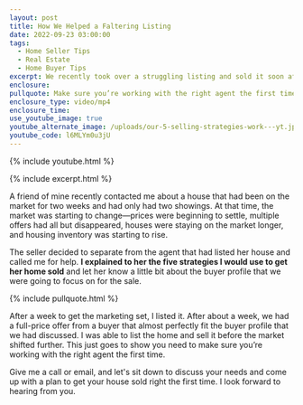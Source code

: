 ```yaml
---
layout: post
title: How We Helped a Faltering Listing
date: 2022-09-23 03:00:00
tags:
  - Home Seller Tips
  - Real Estate
  - Home Buyer Tips
excerpt: We recently took over a struggling listing and sold it soon after.
enclosure:
pullquote: Make sure you’re working with the right agent the first time.
enclosure_type: video/mp4
enclosure_time:
use_youtube_image: true
youtube_alternate_image: /uploads/our-5-selling-strategies-work---yt.jpg
youtube_code: l6MLYm0u3jU
---
```

{% include youtube.html %}

{% include excerpt.html %}

A friend of mine recently contacted me about a house that had been on the market for two weeks and had only had two showings. At that time, the market was starting to change—prices were beginning to settle, multiple offers had all but disappeared, houses were staying on the market longer, and housing inventory was starting to rise.&nbsp;

The seller decided to separate from the agent that had listed her house and called me for help. **I explained to her the five strategies I would use to get her home sold** and let her know a little bit about the buyer profile that we were going to focus on for the sale.

{% include pullquote.html %}

After a week to get the marketing set, I listed it. After about a week, we had a full-price offer from a buyer that almost perfectly fit the buyer profile that we had discussed. I was able to list the home and sell it before the market shifted further. This just goes to show you need to make sure you’re working with the right agent the first time.

Give me a call or email, and let's sit down to discuss your needs and come up with a plan to get your house sold right the first time. I look forward to hearing from you.